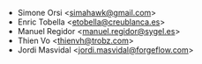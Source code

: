 - Simone Orsi \<<simahawk@gmail.com>\>
- Enric Tobella \<<etobella@creublanca.es>\>
- Manuel Regidor \<<manuel.regidor@sygel.es>\>
- Thien Vo \<<thienvh@trobz.com>\>
- Jordi Masvidal \<<jordi.masvidal@forgeflow.com>\>
